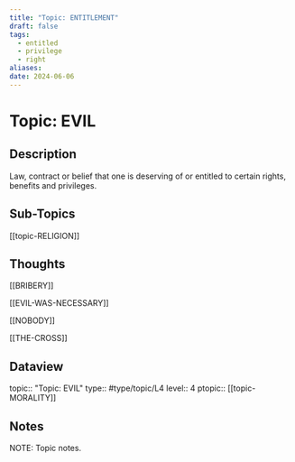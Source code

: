 ```yaml
---
title: "Topic: ENTITLEMENT"
draft: false
tags:
  - entitled
  - privilege
  - right
aliases: 
date: 2024-06-06
---
```

# Topic: EVIL
## Description
Law, contract or belief that one is deserving of or entitled to certain rights, benefits and privileges.

## Sub-Topics
[[topic-RELIGION]]

## Thoughts
[[BRIBERY]]

[[EVIL-WAS-NECESSARY]]

[[NOBODY]]

[[THE-CROSS]]

## Dataview
topic:: "Topic: EVIL"
type:: #type/topic/L4
level:: 4
ptopic:: [[topic-MORALITY]]

## Notes
NOTE: Topic notes.